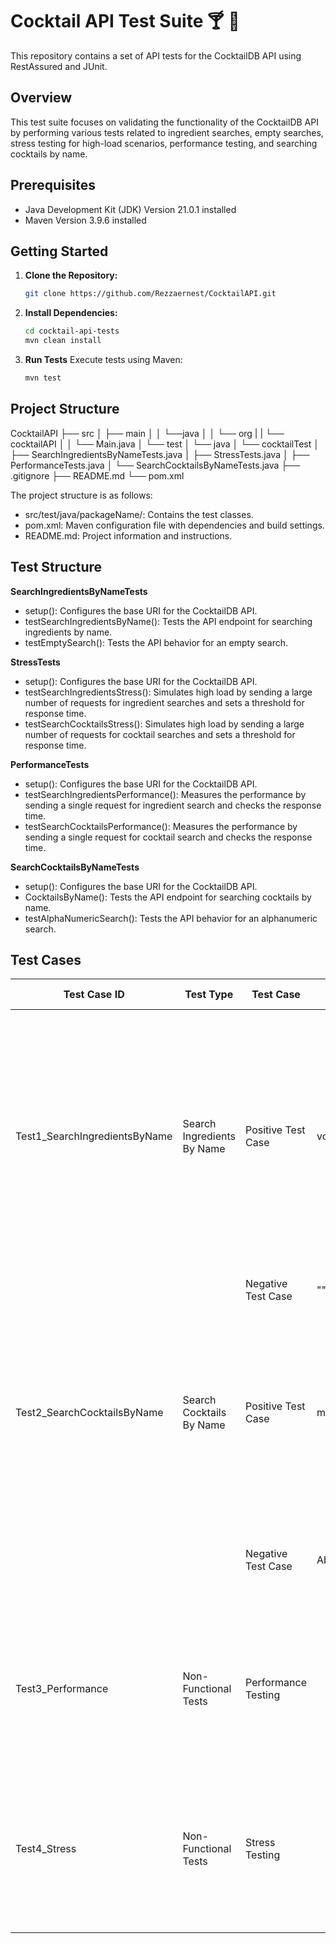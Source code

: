 # Cocktail API Test Suite :cocktail: :tropical_drink:

This repository contains a set of API tests for the CocktailDB API using RestAssured and JUnit.

## Overview

This test suite focuses on validating the functionality of the CocktailDB API by performing various tests related to ingredient searches, empty searches, stress testing for high-load scenarios, performance testing, and searching cocktails by name.

## Prerequisites

- Java Development Kit (JDK) Version 21.0.1 installed
- Maven Version 3.9.6 installed 

## Getting Started

1. **Clone the Repository:**
   ```bash
   git clone https://github.com/Rezzaernest/CocktailAPI.git
2. **Install Dependencies:**

   ```bash
   cd cocktail-api-tests
   mvn clean install

2. **Run Tests**
Execute tests using Maven:
   ```bash
   mvn test

## Project Structure

CocktailAPI
├── src
│   ├── main
│   │   └──java
│   │      └── org
|   |          └── cocktailAPI
│   │              └── Main.java
│   └── test
│       └── java
│           └── cocktailTest
│               ├── SearchIngredientsByNameTests.java
│               ├── StressTests.java
│               ├── PerformanceTests.java
│               └── SearchCocktailsByNameTests.java
├── .gitignore
├── README.md
└── pom.xml

The project structure is as follows:

- src/test/java/packageName/: Contains the test classes.
- pom.xml: Maven configuration file with dependencies and build settings.
- README.md: Project information and instructions.

## Test Structure

**SearchIngredientsByNameTests**
- setup(): Configures the base URI for the CocktailDB API.
- testSearchIngredientsByName(): Tests the API endpoint for searching ingredients by name.
- testEmptySearch(): Tests the API behavior for an empty search.

**StressTests**
- setup(): Configures the base URI for the CocktailDB API.
- testSearchIngredientsStress(): Simulates high load by sending a large number of requests for ingredient searches and sets a threshold for response time.
- testSearchCocktailsStress(): Simulates high load by sending a large number of requests for cocktail searches and sets a threshold for response time.

**PerformanceTests**
- setup(): Configures the base URI for the CocktailDB API.
- testSearchIngredientsPerformance(): Measures the performance by sending a single request for ingredient search and checks the response time.
- testSearchCocktailsPerformance(): Measures the performance by sending a single request for cocktail search and checks the response time.

**SearchCocktailsByNameTests**
- setup(): Configures the base URI for the CocktailDB API.
- CocktailsByName(): Tests the API endpoint for searching cocktails by name.
- testAlphaNumericSearch(): Tests the API behavior for an alphanumeric search.

## Test Cases 

| Test Case ID                    | Test Type            | Test Case            | Input      | Expected Output                                                                                                   |
|---------------------------------|----------------------|----------------------|------------|-------------------------------------------------------------------------------------------------------------------|
| Test1_SearchIngredientsByName   | Search Ingredients By Name | Positive Test Case | vodka      | Ingredient ID, Ingredient, Description, Type, Alcohol, ABV should be present and correct. If non-alcoholic, Alcohol and ABV should be null. If alcoholic, Alcohol should be 'yes,' and ABV should not be null. |
|                                 |                        | Negative Test Case   | ""         | The API should not return results                                                                                 |
| Test2_SearchCocktailsByName     | Search Cocktails By Name   | Positive Test Case | margarita  | Ensure case-insensitivity of the search. Validate the presence and correctness of properties in the response based on the provided schema. |
|                                 |                        | Negative Test Case   | AbC12345   | The API should return drinks as null, as the cocktail does not exist in the cocktail DB.                         |
| Test3_Performance               | Non-Functional Tests | Performance Testing  |            | Evaluate the system's response time under high load. Simulate concurrent requests to the API and measure the response time. |
| Test4_Stress                    | Non-Functional Tests | Stress Testing       |            | Ensure that the system performance remains stable under extensive stress test and API response times remains under threshold |

